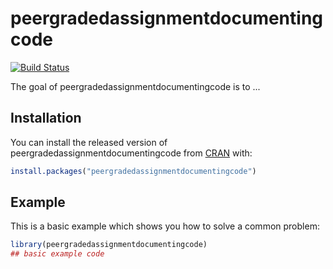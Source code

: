 
# peergradedassignmentdocumentingcode

<!-- badges: start -->
[![Build Status](https://travis-ci.org/raggichr/peergradedassignmentdocumentingcode.svg?branch=master)](https://travis-ci.org/raggichr/peergradedassignmentdocumentingcode)
<!-- badges: end -->

The goal of peergradedassignmentdocumentingcode is to ...

## Installation

You can install the released version of peergradedassignmentdocumentingcode from [CRAN](https://CRAN.R-project.org) with:

``` r
install.packages("peergradedassignmentdocumentingcode")
```

## Example

This is a basic example which shows you how to solve a common problem:

``` r
library(peergradedassignmentdocumentingcode)
## basic example code
```

